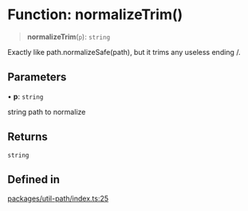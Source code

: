 # Function: normalizeTrim()

> **normalizeTrim**(`p`): `string`

Exactly like path.normalizeSafe(path), but it trims any useless ending /.

## Parameters

• **p**: `string`

string path to normalize

## Returns

`string`

## Defined in

[packages/util-path/index.ts:25](https://github.com/andreisergiu98/baeta/blob/e352a1ec749c5b23df693f5f8373ac0b75347349/packages/util-path/index.ts#L25)
